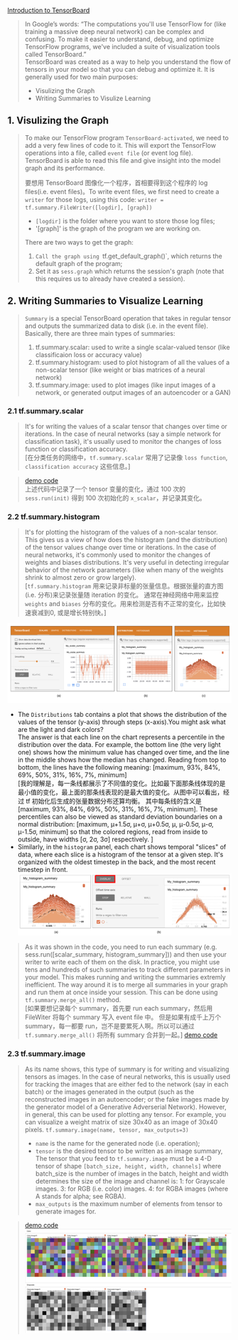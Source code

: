 [Introduction to TensorBoard](https://www.easy-tensorflow.com/tf-tutorials/basics/introduction-to-tensorboard)

> In Google’s words: “The computations you'll use TensorFlow for (like training a massive deep neural network) can be complex and confusing. To make it easier to understand, debug, and optimize TensorFlow programs, we've included a suite of visualization tools called TensorBoard.”        
> TensorBoard was created as a way to help you understand the flow of tensors in your model so that you can debug and optimize it. 
> It is generally used for two main purposes:
> * Visulizing the Graph
> * Writing Summaries to Visulize Learning 

## 1. Visulizing the Graph
> To make our TensorFlow program `TensorBoard-activated`, we need to add a very few lines of code to it. 
> This will export the TensorFlow operations into a file, called `event file` (or event log file). 
> TensorBoard is able to read this file and give insight into the model graph and its performance. 
>
> 要想用 TensorBoard 图像化一个程序，首相要得到这个程序的 log files(i.e. event files)。To write event files, we first need to create a `writer` for those logs, using this code:
> `writer = tf.summary.FileWriter([logdir], [graph])`
> * `[logdir]` is the folder where you want to store those log files;
> * '[graph]' is the graph of the program we are working on. 
>
> There are two ways to get the graph:
> 1. `Call the graph using `tf.get_default_graph()`, which returns the default graph of the program;
> 2. Set it as `sess.graph` which returns the session's graph (note that this requires us to already have created a session).
>

## 2. Writing Summaries to Visualize Learning
> `Summary` is a special TensorBoard operation that takes in regular tensor and outputs the summarized data to disk (i.e. in the event file).
> Basically, there are three main types of summaries:
> 1. tf.summary.scalar: used to write a single scalar-valued tensor (like classificaion loss or accuracy value)
> 2. tf.summary.histogram: used to plot histogram of all the values of a non-scalar tensor (like weight or bias matrices of a neural network)
> 3. tf.summary.image: used to plot images (like input images of a network, or generated output images of an autoencoder or a GAN) 

### 2.1 tf.summary.scalar
> It's for writing the values of a scalar tensor that changes over time or iterations. 
> In the case of neural networks (say a simple network for classification task), it's usually used to monitor the changes of loss function or classification accuracy.  
> [在分类任务的网络中，`tf.summary.scalar` 常用了记录像 `loss function`, `classification accuracy` 这些信息。]

> [demo code](codes/demo_2.py)      
> 上述代码中记录了一个 tensor 变量的变化，通过 100 次的 `sess.run(init)` 得到 100 次初始化的 `x_scalar`，并记录其变化。

### 2.2 tf.summary.histogram
> It's for plotting the histogram of the values of a non-scalar tensor. 
> This gives us a view of how does the histogram (and the distribution) of the tensor values change over time or iterations. 
> In the case of neural networks, it's commonly used to monitor the changes of weights and biases distributions. 
> It's very useful in detecting irregular behavior of the network parameters (like when many of the weights shrink to almost zero or grow largely).         
> [`tf.summary.histogram` 用来记录非标量的张量信息。根据张量的直方图(i.e. 分布)来记录张量随 iteration 的变化。
> 通常在神经网络中用来监控 `weights` and `biases` 分布的变化。用来检测是否有不正常的变化，比如快速衰减到0, 或是增长特别快。]

![histogram res](images/tensorboard_3_7.png)
* The `Distributions` tab contains a plot that shows the distribution of the values of the tensor (y-axis) through steps (x-axis).You might ask what are the light and dark colors?     
The answer is that each line on the chart represents a percentile in the distribution over the data. For example, the bottom line (the very light one) shows how the minimum value has changed over time, and the line in the middle shows how the median has changed. Reading from top to bottom, the lines have the following meaning: [maximum, 93%, 84%, 69%, 50%, 31%, 16%, 7%, minimum]        
[我的理解是，每一条线都展示了不同值的变化。比如最下面那条线体现的是最小值的变化，最上面的那条线表现的是最大值的变化。从图中可以看出，经过 tf 初始化后生成的张量数据分布还算均衡。
其中每条线的含义是[maximum, 93%, 84%, 69%, 50%, 31%, 16%, 7%, minimum].
These percentiles can also be viewed as standard deviation boundaries on a normal distribution: [maximum, μ+1.5σ, μ+σ, μ+0.5σ, μ, μ-0.5σ, μ-σ, μ-1.5σ, minimum] so that the colored regions, read from inside to outside, have widths [σ, 2σ, 3σ] respectively. ]
* Similarly, in the `histogram` panel, each chart shows temporal "slices" of data, where each slice is a histogram of the tensor at a given step. It's organized with the oldest timestep in the back, and the most recent timestep in front. 
![histogram res](images/tensorboard_3_8.png)

> As it was shown in the code, you need to run each summary (e.g. sess.run([scalar_summary, histogram_summary])) and then use your writer to write each of them on the disk. 
> In practice, you might use tens and hundreds of such summaries to track different parameters in your model. 
> This makes running and writing the summaries extremly inefficient. 
> The way around it is to merge all summaries in your graph and run them at once inside your session. This can be done using `tf.summary.merge_all()` method.  
> [如果要想记录每个 summary，首先要 run each summary，然后用 FileWiter 将每个 summary 写入 event file 中。
> 但是如果有成千上万个 summary，每一都要 run，岂不是要累死人啊。所以可以通过 `tf.summary.merge_all()` 将所有 summary 合并到一起。]
[demo code](codes/demo_4.py)

### 2.3 tf.summary.image
> As its name shows, this type of summary is for writing and visualizing tensors as images. 
> In the case of neural networks, this is usually used for tracking the images that are either fed to the network (say in each batch) or the images generated in the output (such as the reconstructed images in an autoencoder; or the fake images made by the generator model of a Generative Adverserial Network). 
> However, in general, this can be used for plotting any tensor. For example, you can visualize a weight matrix of size 30x40 as an image of 30x40 pixels. 
`tf.summary.image(name, tensor, max_outputs=3)`
>* `name` is the name for the generated node (i.e. operation);
>* `tensor` is the desired tensor to be written as an image summary, 
> The tensor that you feed to `tf.summary.image` must be a 4-D tensor of shape `[batch_size, height, width, channels]` where batch_size is the number of images in the batch, height and width determines the size of the image and channel is: 1: for Grayscale images. 3: for RGB (i.e. color) images. 4: for RGBA images (where A stands for alpha; see RGBA). 
>* `max_outputs` is the maximum number of elements from tensor to generate images for.

>[demo code](codes/demo_5.py)
![image res](images/tensorboard_3_9.png)

